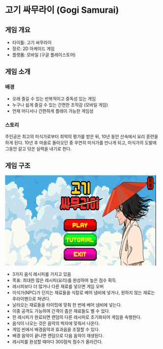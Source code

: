 # 고기 싸무라이 (Gogi Samurai)

## 게임 개요
- 타이틀: 고기 싸무라이
- 장르: 2D 아케이드 게임
- 플랫폼: 모바일 (구글 플레이스토어)

## 게임 소개
### 배경
- 오래 즐길 수 있는 반복적이고 중독성 있는 게임
- 누구나 쉽게 즐길 수 있는 간편한 조작감 (모바일 게임)
- 언제 어디서나 간편하게 플레이 가능한 게임성

### 스토리
주인공은 최고의 미식가로부터 최악의 평가를 받은 뒤, 10년 동안 산속에서 요리 훈련을 하게 된다. 10년 후 마을로 돌아오던 중 우연히 미식가를 만나게 되고, 미식가의 도발에 그동안 갈고 닦은 실력을 내기로 한다.

## 게임 구조
![메인화면](./Images/그림1.png)
- 3가지 음식 레시피를 가지고 있음
- 목표: 최대한 많은 레시피(요리)를 완성하여 높은 점수 획득
- 레시피보다 더 많거나 다른 재료를 넣으면 게임 오버
- 미식가(NPC)가 던지는 재료들을 식칼로 베어 냄비에 넣거나, 원하지 않는 재료는 후라이팬으로 쳐낸다.
- 날라오는 재료들을 타이밍에 맞춰 한 번에 베어 냄비에 넣는다.
- 이중 공격도 가능하여 간격이 좁은 재료들도 벨 수 있다.
- 한 레시피가 완료되면 랜덤의 다른 레시피로 초기화되어 게임을 속행한다.
- 음식이 나오는 것은 음악의 박자에 맞춰서 나온다.
- 게임 씬에서 배경음악과 효과음을 조절할 수 있다.
- 배경 음악이 끝나면 랜덤으로 다음 음악이 재생된다.
- 레시피를 완성할 때마다 300점씩 점수가 올라간다.